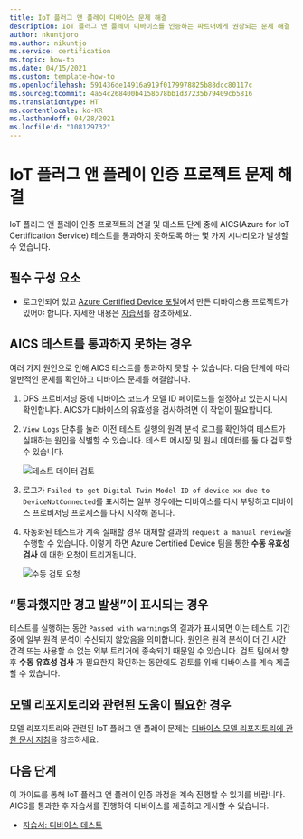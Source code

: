 ```yaml
---
title: IoT 플러그 앤 플레이 디바이스 문제 해결
description: IoT 플러그 앤 플레이 디바이스를 인증하는 파트너에게 권장되는 문제 해결 단계의 가이드입니다.
author: nkuntjoro
ms.author: nikuntjo
ms.service: certification
ms.topic: how-to
ms.date: 04/15/2021
ms.custom: template-how-to
ms.openlocfilehash: 591436de14916a919f0179978825b88dcc80117c
ms.sourcegitcommit: 4a54c268400b4158b78bb1d37235b79409cb5816
ms.translationtype: HT
ms.contentlocale: ko-KR
ms.lasthandoff: 04/28/2021
ms.locfileid: "108129732"
---
```

# <a name="troubleshoot-your-iot-plug-and-play-certification-project"></a>IoT 플러그 앤 플레이 인증 프로젝트 문제 해결

IoT 플러그 앤 플레이 인증 프로젝트의 연결 및 테스트 단계 중에 AICS(Azure for IoT Certification Service) 테스트를 통과하지 못하도록 하는 몇 가지 시나리오가 발생할 수 있습니다.

## <a name="prerequisites"></a>필수 구성 요소

- 로그인되어 있고 [Azure Certified Device 포털](https://certify.azure.com)에서 만든 디바이스용 프로젝트가 있어야 합니다. 자세한 내용은 [자습서](tutorial-01-creating-your-project.md)를 참조하세요.

## <a name="when-aics-tests-arent-passing"></a>AICS 테스트를 통과하지 못하는 경우

여러 가지 원인으로 인해 AICS 테스트를 통과하지 못할 수 있습니다. 다음 단계에 따라 일반적인 문제를 확인하고 디바이스 문제를 해결합니다.

1. DPS 프로비저닝 중에 디바이스 코드가 모델 ID 페이로드를 설정하고 있는지 다시 확인합니다. AICS가 디바이스의 유효성을 검사하려면 이 작업이 필요합니다.
1. `View Logs` 단추를 눌러 이전 테스트 실행의 원격 분석 로그를 확인하여 테스트가 실패하는 원인을 식별할 수 있습니다. 테스트 메시징 및 원시 데이터를 둘 다 검토할 수 있습니다.  

    ![테스트 데이터 검토](./media/images/review-logs.png)

1. 로그가 `Failed to get Digital Twin Model ID of device xx due to DeviceNotConnected`를 표시하는 일부 경우에는 디바이스를 다시 부팅하고 디바이스 프로비저닝 프로세스를 다시 시작해 봅니다.
1. 자동화된 테스트가 계속 실패할 경우 대체할 결과의 `request a manual review`을 수행할 수 있습니다. 이렇게 하면 Azure Certified Device 팀을 통한 **수동 유효성 검사** 에 대한 요청이 트리거됩니다.  

    ![수동 검토 요청](./media/images/request-manual-review.png)

## <a name="when-you-see-passed-with-warnings"></a>“통과했지만 경고 발생”이 표시되는 경우

테스트를 실행하는 동안 `Passed with warnings`의 결과가 표시되면 이는 테스트 기간 중에 일부 원격 분석이 수신되지 않았음을 의미합니다. 원인은 원격 분석이 더 긴 시간 간격 또는 사용할 수 없는 외부 트리거에 종속되기 때문일 수 있습니다. 검토 팀에서 향후 **수동 유효성 검사** 가 필요한지 확인하는 동안에도 검토를 위해 디바이스를 계속 제출할 수 있습니다.

## <a name="when-you-need-help-with-the-model-repository"></a>모델 리포지토리와 관련된 도움이 필요한 경우

모델 리포지토리와 관련된 IoT 플러그 앤 플레이 문제는 [디바이스 모델 리포지토리에 관한 문서 지침](../iot-pnp/concepts-model-repository.md)을 참조하세요.

## <a name="next-steps"></a>다음 단계

이 가이드를 통해 IoT 플러그 앤 플레이 인증 과정을 계속 진행할 수 있기를 바랍니다. AICS를 통과한 후 자습서를 진행하여 디바이스를 제출하고 게시할 수 있습니다.

- [자습서: 디바이스 테스트](tutorial-03-testing-your-device.md)